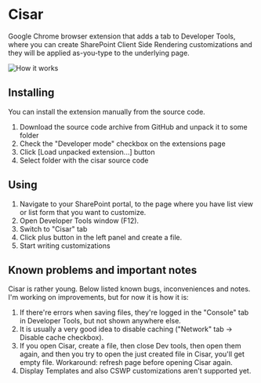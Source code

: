 Cisar
=====

Google Chrome browser extension that adds a tab to Developer Tools, where you can create SharePoint Client Side Rendering customizations and they will be applied as-you-type to the underlying page.

![How it works](https://raw.github.com/andrei-markeev/cisar/master/cisar.gif)

Installing
----------
You can install the extension manually from the source code.

 1. Download the source code archive from GitHub and unpack it to some folder
 2. Check the "Developer mode" checkbox on the extensions page
 3. Click [Load unpacked extension...] button
 4. Select folder with the cisar source code

Using
-----
 1. Navigate to your SharePoint portal, to the page where you have list view or list form that you want to customize.
 2. Open Developer Tools window (F12).
 3. Switch to "Cisar" tab
 4. Click plus button in the left panel and create a file.
 5. Start writing customizations

Known problems and important notes
----------------------------------
Cisar is rather young. Below listed known bugs, inconveniences and notes. I'm working on improvements, but for now it is how it is:

  1. If there're errors when saving files, they're logged in the "Console" tab in Developer Tools, but not shown anywhere else.
  2. It is usually a very good idea to disable caching ("Network" tab -> Disable cache checkbox).
  3. If you open Cisar, create a file, then close Dev tools, then open them again, and then you try to open the just created file in Cisar, you'll get empty file. Workaround: refresh page before opening Cisar again.
  4. Display Templates and also CSWP customizations aren't supported yet.

